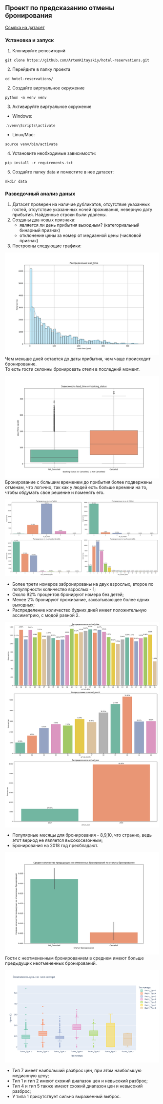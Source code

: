 ## Проект по предсказанию отмены бронирования
[Ссылка на датасет](www.kaggle.com/datasets/ahsan81/hotel-reservations-classification-dataset)


### Установка и запуск
1. Клонируйте репозиторий
```
git clone https://github.com/ArtemKitayskiy/hotel-reservations.git
```
2. Перейдите в папку проекта
```
cd hotel-reservations/
```
2. Создайте виртуальное окружение
```
python -m venv venv
```
3. Активируйте виртуальное окружение
- Windows:

```
.\venv\Scripts\activate
```
- Linux/Mac:
```
source venv/bin/activate
```
4. Установите необходимые зависимости:
```
pip install -r requirements.txt
```
5. Создайте папку data и поместите в нее датасет:
```
mkdir data
```

### Разведочный анализ даных
1) Датасет проверен на наличие дубликатов, отсутствие указанных гостей, отсутствие указаннных ночей проживания, неверную дату прибытия. Найденные строки были удалены.
2) Созданы два новых признака: 
    - является ли день прибытия выходным? (категориальный бинарный признак)
    - отклонение цены за номер от медианной цены (числовой признак)
3) Построены следующие графики:

![](eda/lead_time_histplot.png)
Чем меньше дней остается до даты прибытия, чем чаще происходит бронирование.   
То есть гости склонны бронировать отели в последний момент.

![](eda/lead_time_by_booking_status_boxplot.png)
Бронирование с большим временем до прибытия более подвержены отменам, что логично, так как у людей есть больше времени на то, чтобы обдумать свое решение и поменять его.

![](eda/adults_children_nights_barplot.png)
- Более трети номеров забронированы на двух взрослых, второе по популярности количество взрослых - 1;
- Около 92% процентов бронируют номера без детей;
- Менее 2% бронируют проживание, захватывающее более одних выходных;
- Распределение количество будних дней имеет положительную ассиметрию, с модой равной 2.

![](eda/arrival_barplot.png)
- Популярные месяцы для бронирования - 8,9,10, что странно, ведь этот вериод не является высокосезонным;
- Бронирования на 2018 год преобладают.

![](eda/previous_cancellations_by_booking_status_barplot.png)
Гости с неотмененным бронированием в среднем имеют больше предыдущих неотмененных бронирований.

![](eda/avg_price_per_room_by_room_type_boxplot.png)
- Тип 7 имеет наибольший разброс цен, при этом наибольшую медианную цену;
- Тип 1 и тип 2 имеют схожий диапазон цен и невысокий разброс;
- Тип 4 и тип 5 также имеют схожий диапазон цен и невысокий разброс;
- У типа 1 присутствует сильно выраженный выброс.






